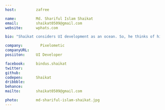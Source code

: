```yaml
---
host:         zafree

name:         Md. Shariful Islam Shaikat
email:        shaikat0509@gmail.com
website:      wphats.com

bio: "Shaikat considers UI development as an ocean. So, he thinks of himself as a plankton flowing in that UI development ocean. And he also loves cartoon. Such an adult person with the mind like a kid."

company:     	Pixelometic
companyURL:   
posiiton:     UI Developer

facebook:     bindus.shaikat
twitter:      
github:       
codepen:      Shaikat
dribbble:
behance:      
mailto:       shaikat0509@gmail.com

photo:        md-shariful-islam-shaikat.jpg
---
```

